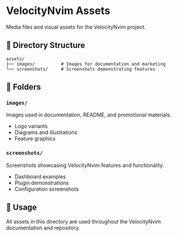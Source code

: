# VelocityNvim Assets

Media files and visual assets for the VelocityNvim project.

## 📂 Directory Structure

```
assets/
├── images/          # Images for documentation and marketing
└── screenshots/     # Screenshots demonstrating features
```

## 📁 Folders

### `images/`
Images used in documentation, README, and promotional materials.
- Logo variants
- Diagrams and illustrations
- Feature graphics

### `screenshots/`
Screenshots showcasing VelocityNvim features and functionality.
- Dashboard examples
- Plugin demonstrations
- Configuration screenshots

## 📝 Usage

All assets in this directory are used throughout the VelocityNvim documentation and repository.
